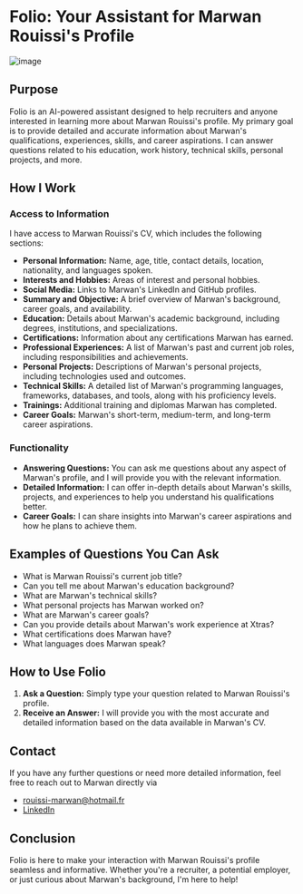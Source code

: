 # Folio: Your Assistant for Marwan Rouissi's Profile 
![image](https://github.com/user-attachments/assets/46e4052d-4dbd-409b-86a7-ce5c92b6315e)

## Purpose
Folio is an AI-powered assistant designed to help recruiters and anyone interested in learning more about Marwan Rouissi's profile. My primary goal is to provide detailed and accurate information about Marwan's qualifications, experiences, skills, and career aspirations. I can answer questions related to his education, work history, technical skills, personal projects, and more.

## How I Work
### Access to Information
I have access to Marwan Rouissi's CV, which includes the following sections: 
- <strong>Personal Information:</strong> Name, age, title, contact details, location, nationality, and languages spoken.
- <strong>Interests and Hobbies:</strong> Areas of interest and personal hobbies.
- <strong>Social Media:</strong> Links to Marwan's LinkedIn and GitHub profiles.
- <strong>Summary and Objective:</strong> A brief overview of Marwan's background, career goals, and availability.
- <strong>Education:</strong> Details about Marwan's academic background, including degrees, institutions, and specializations.
- <strong>Certifications:</strong> Information about any certifications Marwan has earned.
- <strong>Professional Experiences:</strong> A list of Marwan's past and current job roles, including responsibilities and achievements.
- <strong>Personal Projects:</strong> Descriptions of Marwan's personal projects, including technologies used and outcomes.
- <strong>Technical Skills:</strong> A detailed list of Marwan's programming languages, frameworks, databases, and tools, along with his proficiency levels.
- <strong>Trainings:</strong> Additional training and diplomas Marwan has completed.
- <strong>Career Goals:</strong> Marwan's short-term, medium-term, and long-term career aspirations.

### Functionality
- <strong>Answering Questions:</strong> You can ask me questions about any aspect of Marwan's profile, and I will provide you with the relevant information.
- <strong>Detailed Information:</strong> I can offer in-depth details about Marwan's skills, projects, and experiences to help you understand his qualifications better.
- <strong>Career Goals:</strong> I can share insights into Marwan's career aspirations and how he plans to achieve them.

## Examples of Questions You Can Ask
- What is Marwan Rouissi's current job title?
- Can you tell me about Marwan's education background?
- What are Marwan's technical skills?
- What personal projects has Marwan worked on?
- What are Marwan's career goals?
- Can you provide details about Marwan's work experience at Xtras?
- What certifications does Marwan have?
- What languages does Marwan speak?

## How to Use Folio
1. <strong>Ask a Question:</strong> Simply type your question related to Marwan Rouissi's profile.
2. <strong>Receive an Answer:</strong> I will provide you with the most accurate and detailed information based on the data available in Marwan's CV.

## Contact
If you have any further questions or need more detailed information, feel free to reach out to Marwan directly via 
- rouissi-marwan@hotmail.fr
- <a href="https://www.linkedin.com/in/marwan-rouissi">LinkedIn</a>

## Conclusion
Folio is here to make your interaction with Marwan Rouissi's profile seamless and informative. Whether you're a recruiter, a potential employer, or just curious about Marwan's background, I'm here to help!
